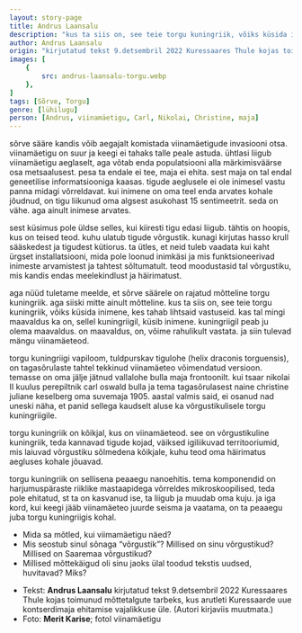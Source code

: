 ```yaml
---
layout: story-page
title: Andrus Laansalu
description: "kus ta siis on, see teie torgu kuningriik, võiks küsida inimene, kes tahab lihtsaid vastuseid"
author: Andrus Laansalu
origin: "kirjutatud tekst 9.detsembril 2022 Kuressaares Thule kojas toimunud mõttetalgute tarbeks, kus arutleti Kuressaarde uue kontserdimaja ehitamise vajalikkuse üle."
images: [
    {
        src: andrus-laansalu-torgu.webp
    },
]
tags: [Sõrve, Torgu]
genre: [lühilugu]
person: [Andrus, viinamäetigu, Carl, Nikolai, Christine, maja]
---
```


<!-- # {{$doc.title}} -->

sõrve sääre kandis võib aegajalt komistada viinamäetigude invasiooni otsa. viinamäetigu on suur ja keegi ei tahaks talle peale astuda. ühtlasi liigub viinamäetigu aeglaselt, aga võtab enda populatsiooni alla märkimisväärse osa metsaalusest. pesa ta endale ei tee, maja ei ehita. sest maja on tal endal geneetilise informatsiooniga kaasas. tigude aeglusele ei ole inimesel vastu panna midagi võrreldavat. kui inimene on oma teel enda arvates kohale jõudnud, on tigu liikunud oma algsest asukohast 15 sentimeetrit. seda on vähe. aga ainult inimese arvates. 

sest küsimus pole üldse selles, kui kiiresti tigu edasi liigub. tähtis on hoopis, kus on teised teod. kuhu ulatub tigude võrgustik. kunagi kirjutas hasso krull sääskedest ja tigudest kütiorus. ta ütles, et neid tuleb vaadata kui kaht ürgset installatsiooni, mida pole loonud inimkäsi ja mis funktsioneerivad inimeste arvamistest ja tahtest sõltumatult. teod moodustasid tal võrgustiku, mis kandis endas meelekindlust ja häirimatust.

aga nüüd tuletame meelde, et sõrve säärele on rajatud mõtteline torgu kuningriik. aga siiski mitte ainult mõtteline. kus ta siis on, see teie torgu kuningriik, võiks küsida inimene, kes tahab lihtsaid vastuseid. kas tal mingi maavaldus ka on, sellel kuningriigil, küsib inimene. kuningriigil peab ju olema maavaldus. on maavaldus, on, võime rahulikult vastata. ja siin tulevad mängu viinamäeteod. 

torgu kuningriigi vapiloom, tuldpurskav tigulohe (helix draconis torguensis), on tagasõrulaste tahtel tekkinud viinamäeteo võimendatud versioon. temasse on oma jälje jätnud vallalohe bulla maja frontoonilt. kui tsaar nikolai II kuulus perepiltnik carl oswald bulla ja tema tagasõrulasest naine christine juliane keselberg oma suvemaja 1905. aastal valmis said, ei osanud nad uneski näha, et panid sellega kaudselt aluse ka võrgustikulisele torgu kuningriigile.

torgu kuningriik on kõikjal, kus on viinamäeteod. see on võrgustikuline kuningriik, teda kannavad tigude kojad, väiksed igiliikuvad territooriumid, mis laiuvad võrgustiku sõlmedena kõikjale, kuhu teod oma häirimatus aegluses kohale jõuavad. 

torgu kuningriik on sellisena peaaegu nanoehitis. tema komponendid on harjumuspäraste riiklike mastaapidega võrreldes mikroskoopilised, teda pole ehitatud, st ta on kasvanud ise, ta liigub ja muudab oma kuju. ja iga kord, kui keegi jääb viinamäeteo juurde seisma ja vaatama, on ta peaaegu juba torgu kuningriigis kohal. 


<!-- Täägid komistama ehitama jõudma kandma laiuma seisma vaatama -->


<story-author :author="author" :origin="origin"></story-author>


<details-wrapper summary="Mis mõtted tekkisid?">

- Mida sa mõtled, kui viimamäetigu näed?
- Mis seostub sinul sõnaga “võrgustik”? Millised on sinu võrgustikud? Millised on Saaremaa võrgustikud?
- Millised mõttekäigud oli sinu jaoks ülal toodud tekstis uudsed, huvitavad? Miks?

</details-wrapper>


<details-wrapper summary="Allikad" class="text-sm" icon="icon-park-outline:document-folder">

- Tekst: **Andrus Laansalu** kirjutatud tekst 9.detsembril 2022 Kuressaares Thule kojas toimunud mõttetalgute tarbeks, kus arutleti Kuressaarde uue kontserdimaja ehitamise vajalikkuse üle. (Autori kirjaviis muutmata.)
- Foto: **Merit Karise**; fotol viinamäetigu


</details-wrapper>
